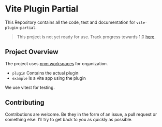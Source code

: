 # Vite Plugin Partial
This Repository contains all the code, test and documentation for `vite-plugin-partial`.

>This project is not yet ready for use. Track progress towards 1.0 [here](https://github.com/LorisSigrist/vite-plugin-partial/milestone/1).


## Project Overview
The project uses [npm workspaces]("https://docs.npmjs.com/cli/v7/using-npm/workspaces") for organization.
- `plugin` Contains the actual plugin
- `example` Is a vite app using the plugin

We use vitest for testing.

## Contributing
Contributions are welcome. Be they in the form of an issue, a pull request or something else. I'll try to get back to you as quickly as possible.